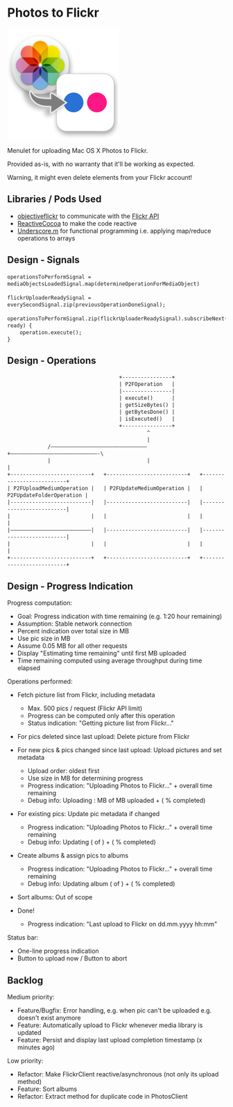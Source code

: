 Photos to Flickr
================

![App Icon - Photos2Flickr](./Media.xcassets/AppIcon.appiconset/icon_256x256.png)

Menulet for uploading Mac OS X Photos to Flickr.

Provided as-is, with no warranty that it'll be working as expected. 

Warning, it might even delete elements from your Flickr account! 


Libraries / Pods Used
---------------------

* [objectiveflickr](https://github.com/lukhnos/objectiveflickr) to communicate with the [Flickr API](https://www.flickr.com/services/api/)
* [ReactiveCocoa](https://github.com/ReactiveCocoa/ReactiveCocoa) to make the code reactive
* [Underscore.m](http://underscorem.org/) for functional programming i.e. applying map/reduce operations to arrays


Design - Signals
----------------

    operationsToPerformSignal = mediaObjectsLoadedSignal.map(determineOperationForMediaObject)
    
    flickrUploaderReadySignal = everySecondSignal.zip(previousOperationDoneSignal);
    
    operationsToPerformSignal.zip(flickrUploaderReadySignal).subscribeNext(operation, ready) {
        operation.execute();
    }


Design - Operations
-------------------

                                        +----------------+
                                        | P2FOperation   |
                                        |----------------|
                                        | execute()      |
                                        | getSizeBytes() |
                                        | getBytesDone() |
                                        | isExecuted()   |
                                        +----------------+
                                                 ^
                                                 |
                 /—————————––––––––––––––––––––––+––––––––––––––––––––––––––––-\
                 |                               |                             |
    +--------------------------+   +--------------------------+   +--------------------------+
    | P2FUploadMediumOperation |   | P2FUpdateMediumOperation |   | P2FUpdateFolderOperation |
    |--------------------------|   |--------------------------|   |--------------------------|
    |                          |   |                          |   |                          |
    |––––––––––––––––––––––––––|   |--------------------------|   |--------------------------|
    |                          |   |                          |   |                          |
    +--------------------------+   +--------------------------+   +--------------------------+



Design - Progress Indication
----------------------------

Progress computation:

* Goal: Progress indication with time remaining (e.g. 1:20 hour remaining)
* Assumption: Stable network connection
* Percent indication over total size in MB
* Use pic size in MB
* Assume 0.05 MB for all other requests
* Display "Estimating time remaining" until first MB uploaded
* Time remaining computed using average throughput during time elapsed


Operations performed:

* Fetch picture list from Flickr, including metadata
  - Max. 500 pics / request (Flickr API limit)
  - Progress can be computed only after this operation
  - Status indication: "Getting picture list from Flickr..."

* For pics deleted since last upload: Delete picture from Flickr

* For new pics & pics changed since last upload: Upload pictures and set metadata
  - Upload order: oldest first
  - Use size in MB for determining progress
  - Progress indication: "Uploading Photos to Flickr..." + overall time remaining
  - Debug info: Uploading <pic-name>: <each> MB of <size> MB uploaded + (<Overall> % completed)

* For existing pics: Update pic metadata if changed
  - Progress indication: "Uploading Photos to Flickr..." + overall time remaining
  - Debug info: Updating <pic-name> (<index> of <pic count>) + (<Overall> % completed)

* Create albums & assign pics to albums
  - Progress indication: "Uploading Photos to Flickr..." + overall time remaining
  - Debug info: Updating album <album-name> (<index> of <album count>) + (<Overall> % completed)

* Sort albums: Out of scope

* Done!
  - Progress indication: "Last upload to Flickr on dd.mm.yyyy hh:mm"

Status bar:
* One-line progress indication
* Button to upload now / Button to abort

Backlog
-------

Medium priority:
- Feature/Bugfix: Error handling, e.g. when pic can't be uploaded e.g. doesn't exist anymore
- Feature: Automatically upload to Flickr whenever media library is updated
- Feature: Persist and display last upload completion timestamp (x minutes ago)

Low priority:
- Refactor: Make FlickrClient reactive/asynchronous (not only its upload method)
- Feature: Sort albums
- Refactor: Extract method for duplicate code in PhotosClient
